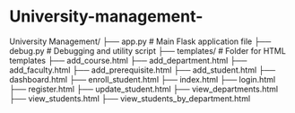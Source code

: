 # University-management-
University Management/
├── app.py              # Main Flask application file
├── debug.py            # Debugging and utility script
├── templates/          # Folder for HTML templates
    ├── add_course.html
    ├── add_department.html
    ├── add_faculty.html
    ├── add_prerequisite.html
    ├── add_student.html
    ├── dashboard.html
    ├── enroll_student.html
    ├── index.html
    ├── login.html
    ├── register.html
    ├── update_student.html
    ├── view_departments.html
    ├── view_students.html
    ├── view_students_by_department.html
```
